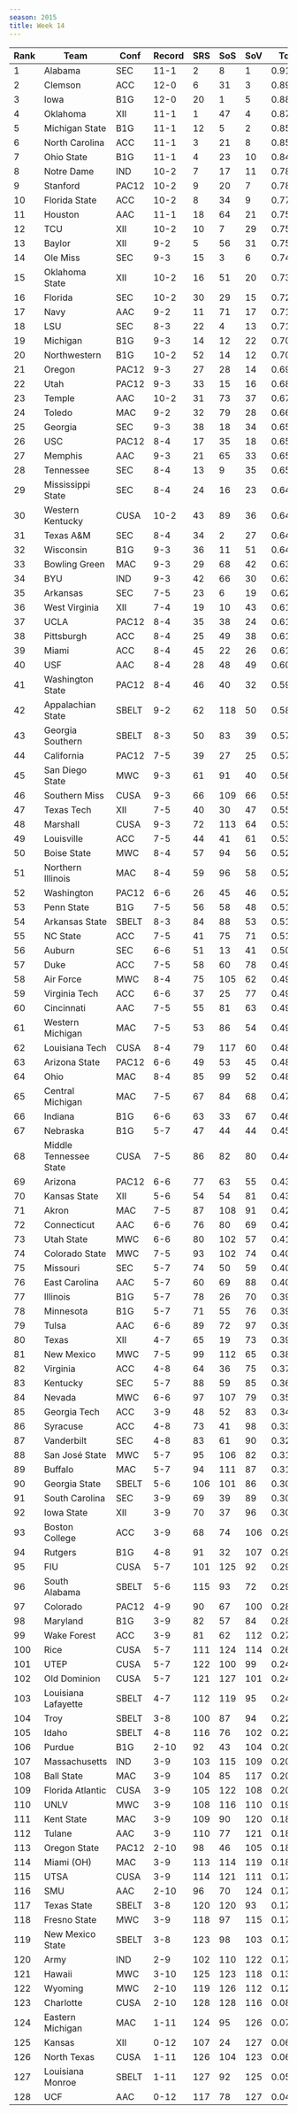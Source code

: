```yaml
---
season: 2015
title: Week 14
---
```

<table class="display"><thead><tr><th>Rank</th><th>Team</th><th>Conf</th><th>Record</th><th>SRS</th><th>SoS</th><th>SoV</th><th>Total</th></tr></thead><tbody>
<tr><td>1</td><td>Alabama</td><td>SEC</td><td>11-1</td><td>2</td><td>8</td><td>1</td><td>0.91140</td></tr>
<tr><td>2</td><td>Clemson</td><td>ACC</td><td>12-0</td><td>6</td><td>31</td><td>3</td><td>0.89656</td></tr>
<tr><td>3</td><td>Iowa</td><td>B1G</td><td>12-0</td><td>20</td><td>1</td><td>5</td><td>0.88871</td></tr>
<tr><td>4</td><td>Oklahoma</td><td>XII</td><td>11-1</td><td>1</td><td>47</td><td>4</td><td>0.87331</td></tr>
<tr><td>5</td><td>Michigan State</td><td>B1G</td><td>11-1</td><td>12</td><td>5</td><td>2</td><td>0.85626</td></tr>
<tr><td>6</td><td>North Carolina</td><td>ACC</td><td>11-1</td><td>3</td><td>21</td><td>8</td><td>0.85366</td></tr>
<tr><td>7</td><td>Ohio State</td><td>B1G</td><td>11-1</td><td>4</td><td>23</td><td>10</td><td>0.84105</td></tr>
<tr><td>8</td><td>Notre Dame</td><td>IND</td><td>10-2</td><td>7</td><td>17</td><td>11</td><td>0.78991</td></tr>
<tr><td>9</td><td>Stanford</td><td>PAC12</td><td>10-2</td><td>9</td><td>20</td><td>7</td><td>0.78408</td></tr>
<tr><td>10</td><td>Florida State</td><td>ACC</td><td>10-2</td><td>8</td><td>34</td><td>9</td><td>0.77596</td></tr>
<tr><td>11</td><td>Houston</td><td>AAC</td><td>11-1</td><td>18</td><td>64</td><td>21</td><td>0.75542</td></tr>
<tr><td>12</td><td>TCU</td><td>XII</td><td>10-2</td><td>10</td><td>7</td><td>29</td><td>0.75405</td></tr>
<tr><td>13</td><td>Baylor</td><td>XII</td><td>9-2</td><td>5</td><td>56</td><td>31</td><td>0.75036</td></tr>
<tr><td>14</td><td>Ole Miss</td><td>SEC</td><td>9-3</td><td>15</td><td>3</td><td>6</td><td>0.74738</td></tr>
<tr><td>15</td><td>Oklahoma State</td><td>XII</td><td>10-2</td><td>16</td><td>51</td><td>20</td><td>0.73220</td></tr>
<tr><td>16</td><td>Florida</td><td>SEC</td><td>10-2</td><td>30</td><td>29</td><td>15</td><td>0.72775</td></tr>
<tr><td>17</td><td>Navy</td><td>AAC</td><td>9-2</td><td>11</td><td>71</td><td>17</td><td>0.71467</td></tr>
<tr><td>18</td><td>LSU</td><td>SEC</td><td>8-3</td><td>22</td><td>4</td><td>13</td><td>0.71094</td></tr>
<tr><td>19</td><td>Michigan</td><td>B1G</td><td>9-3</td><td>14</td><td>12</td><td>22</td><td>0.70920</td></tr>
<tr><td>20</td><td>Northwestern</td><td>B1G</td><td>10-2</td><td>52</td><td>14</td><td>12</td><td>0.70888</td></tr>
<tr><td>21</td><td>Oregon</td><td>PAC12</td><td>9-3</td><td>27</td><td>28</td><td>14</td><td>0.69564</td></tr>
<tr><td>22</td><td>Utah</td><td>PAC12</td><td>9-3</td><td>33</td><td>15</td><td>16</td><td>0.68998</td></tr>
<tr><td>23</td><td>Temple</td><td>AAC</td><td>10-2</td><td>31</td><td>73</td><td>37</td><td>0.67291</td></tr>
<tr><td>24</td><td>Toledo</td><td>MAC</td><td>9-2</td><td>32</td><td>79</td><td>28</td><td>0.66327</td></tr>
<tr><td>25</td><td>Georgia</td><td>SEC</td><td>9-3</td><td>38</td><td>18</td><td>34</td><td>0.65644</td></tr>
<tr><td>26</td><td>USC</td><td>PAC12</td><td>8-4</td><td>17</td><td>35</td><td>18</td><td>0.65597</td></tr>
<tr><td>27</td><td>Memphis</td><td>AAC</td><td>9-3</td><td>21</td><td>65</td><td>33</td><td>0.65365</td></tr>
<tr><td>28</td><td>Tennessee</td><td>SEC</td><td>8-4</td><td>13</td><td>9</td><td>35</td><td>0.65158</td></tr>
<tr><td>29</td><td>Mississippi State</td><td>SEC</td><td>8-4</td><td>24</td><td>16</td><td>23</td><td>0.64736</td></tr>
<tr><td>30</td><td>Western Kentucky</td><td>CUSA</td><td>10-2</td><td>43</td><td>89</td><td>36</td><td>0.64305</td></tr>
<tr><td>31</td><td>Texas A&M</td><td>SEC</td><td>8-4</td><td>34</td><td>2</td><td>27</td><td>0.64132</td></tr>
<tr><td>32</td><td>Wisconsin</td><td>B1G</td><td>9-3</td><td>36</td><td>11</td><td>51</td><td>0.64063</td></tr>
<tr><td>33</td><td>Bowling Green</td><td>MAC</td><td>9-3</td><td>29</td><td>68</td><td>42</td><td>0.63401</td></tr>
<tr><td>34</td><td>BYU</td><td>IND</td><td>9-3</td><td>42</td><td>66</td><td>30</td><td>0.63012</td></tr>
<tr><td>35</td><td>Arkansas</td><td>SEC</td><td>7-5</td><td>23</td><td>6</td><td>19</td><td>0.62529</td></tr>
<tr><td>36</td><td>West Virginia</td><td>XII</td><td>7-4</td><td>19</td><td>10</td><td>43</td><td>0.61766</td></tr>
<tr><td>37</td><td>UCLA</td><td>PAC12</td><td>8-4</td><td>35</td><td>38</td><td>24</td><td>0.61548</td></tr>
<tr><td>38</td><td>Pittsburgh</td><td>ACC</td><td>8-4</td><td>25</td><td>49</td><td>38</td><td>0.61372</td></tr>
<tr><td>39</td><td>Miami</td><td>ACC</td><td>8-4</td><td>45</td><td>22</td><td>26</td><td>0.61079</td></tr>
<tr><td>40</td><td>USF</td><td>AAC</td><td>8-4</td><td>28</td><td>48</td><td>49</td><td>0.60034</td></tr>
<tr><td>41</td><td>Washington State</td><td>PAC12</td><td>8-4</td><td>46</td><td>40</td><td>32</td><td>0.59373</td></tr>
<tr><td>42</td><td>Appalachian State</td><td>SBELT</td><td>9-2</td><td>62</td><td>118</td><td>50</td><td>0.58799</td></tr>
<tr><td>43</td><td>Georgia Southern</td><td>SBELT</td><td>8-3</td><td>50</td><td>83</td><td>39</td><td>0.57846</td></tr>
<tr><td>44</td><td>California</td><td>PAC12</td><td>7-5</td><td>39</td><td>27</td><td>25</td><td>0.57586</td></tr>
<tr><td>45</td><td>San Diego State</td><td>MWC</td><td>9-3</td><td>61</td><td>91</td><td>40</td><td>0.56796</td></tr>
<tr><td>46</td><td>Southern Miss</td><td>CUSA</td><td>9-3</td><td>66</td><td>109</td><td>66</td><td>0.55254</td></tr>
<tr><td>47</td><td>Texas Tech</td><td>XII</td><td>7-5</td><td>40</td><td>30</td><td>47</td><td>0.55239</td></tr>
<tr><td>48</td><td>Marshall</td><td>CUSA</td><td>9-3</td><td>72</td><td>113</td><td>64</td><td>0.53934</td></tr>
<tr><td>49</td><td>Louisville</td><td>ACC</td><td>7-5</td><td>44</td><td>41</td><td>61</td><td>0.53493</td></tr>
<tr><td>50</td><td>Boise State</td><td>MWC</td><td>8-4</td><td>57</td><td>94</td><td>56</td><td>0.52850</td></tr>
<tr><td>51</td><td>Northern Illinois</td><td>MAC</td><td>8-4</td><td>59</td><td>96</td><td>58</td><td>0.52626</td></tr>
<tr><td>52</td><td>Washington</td><td>PAC12</td><td>6-6</td><td>26</td><td>45</td><td>46</td><td>0.52344</td></tr>
<tr><td>53</td><td>Penn State</td><td>B1G</td><td>7-5</td><td>56</td><td>58</td><td>48</td><td>0.51896</td></tr>
<tr><td>54</td><td>Arkansas State</td><td>SBELT</td><td>8-3</td><td>84</td><td>88</td><td>53</td><td>0.51890</td></tr>
<tr><td>55</td><td>NC State</td><td>ACC</td><td>7-5</td><td>41</td><td>75</td><td>71</td><td>0.51783</td></tr>
<tr><td>56</td><td>Auburn</td><td>SEC</td><td>6-6</td><td>51</td><td>13</td><td>41</td><td>0.50183</td></tr>
<tr><td>57</td><td>Duke</td><td>ACC</td><td>7-5</td><td>58</td><td>60</td><td>78</td><td>0.49827</td></tr>
<tr><td>58</td><td>Air Force</td><td>MWC</td><td>8-4</td><td>75</td><td>105</td><td>62</td><td>0.49741</td></tr>
<tr><td>59</td><td>Virginia Tech</td><td>ACC</td><td>6-6</td><td>37</td><td>25</td><td>77</td><td>0.49581</td></tr>
<tr><td>60</td><td>Cincinnati</td><td>AAC</td><td>7-5</td><td>55</td><td>81</td><td>63</td><td>0.49546</td></tr>
<tr><td>61</td><td>Western Michigan</td><td>MAC</td><td>7-5</td><td>53</td><td>86</td><td>54</td><td>0.49528</td></tr>
<tr><td>62</td><td>Louisiana Tech</td><td>CUSA</td><td>8-4</td><td>79</td><td>117</td><td>60</td><td>0.48929</td></tr>
<tr><td>63</td><td>Arizona State</td><td>PAC12</td><td>6-6</td><td>49</td><td>53</td><td>45</td><td>0.48705</td></tr>
<tr><td>64</td><td>Ohio</td><td>MAC</td><td>8-4</td><td>85</td><td>99</td><td>52</td><td>0.48423</td></tr>
<tr><td>65</td><td>Central Michigan</td><td>MAC</td><td>7-5</td><td>67</td><td>84</td><td>68</td><td>0.47549</td></tr>
<tr><td>66</td><td>Indiana</td><td>B1G</td><td>6-6</td><td>63</td><td>33</td><td>67</td><td>0.46067</td></tr>
<tr><td>67</td><td>Nebraska</td><td>B1G</td><td>5-7</td><td>47</td><td>44</td><td>44</td><td>0.45204</td></tr>
<tr><td>68</td><td>Middle Tennessee State</td><td>CUSA</td><td>7-5</td><td>86</td><td>82</td><td>80</td><td>0.44290</td></tr>
<tr><td>69</td><td>Arizona</td><td>PAC12</td><td>6-6</td><td>77</td><td>63</td><td>55</td><td>0.43652</td></tr>
<tr><td>70</td><td>Kansas State</td><td>XII</td><td>5-6</td><td>54</td><td>54</td><td>81</td><td>0.43642</td></tr>
<tr><td>71</td><td>Akron</td><td>MAC</td><td>7-5</td><td>87</td><td>108</td><td>91</td><td>0.42937</td></tr>
<tr><td>72</td><td>Connecticut</td><td>AAC</td><td>6-6</td><td>76</td><td>80</td><td>69</td><td>0.42203</td></tr>
<tr><td>73</td><td>Utah State</td><td>MWC</td><td>6-6</td><td>80</td><td>102</td><td>57</td><td>0.41066</td></tr>
<tr><td>74</td><td>Colorado State</td><td>MWC</td><td>7-5</td><td>93</td><td>102</td><td>74</td><td>0.40557</td></tr>
<tr><td>75</td><td>Missouri</td><td>SEC</td><td>5-7</td><td>74</td><td>50</td><td>59</td><td>0.40287</td></tr>
<tr><td>76</td><td>East Carolina</td><td>AAC</td><td>5-7</td><td>60</td><td>69</td><td>88</td><td>0.40191</td></tr>
<tr><td>77</td><td>Illinois</td><td>B1G</td><td>5-7</td><td>78</td><td>26</td><td>70</td><td>0.39940</td></tr>
<tr><td>78</td><td>Minnesota</td><td>B1G</td><td>5-7</td><td>71</td><td>55</td><td>76</td><td>0.39677</td></tr>
<tr><td>79</td><td>Tulsa</td><td>AAC</td><td>6-6</td><td>89</td><td>72</td><td>97</td><td>0.39176</td></tr>
<tr><td>80</td><td>Texas</td><td>XII</td><td>4-7</td><td>65</td><td>19</td><td>73</td><td>0.39060</td></tr>
<tr><td>81</td><td>New Mexico</td><td>MWC</td><td>7-5</td><td>99</td><td>112</td><td>65</td><td>0.38820</td></tr>
<tr><td>82</td><td>Virginia</td><td>ACC</td><td>4-8</td><td>64</td><td>36</td><td>75</td><td>0.37134</td></tr>
<tr><td>83</td><td>Kentucky</td><td>SEC</td><td>5-7</td><td>88</td><td>59</td><td>85</td><td>0.36340</td></tr>
<tr><td>84</td><td>Nevada</td><td>MWC</td><td>6-6</td><td>97</td><td>107</td><td>79</td><td>0.35025</td></tr>
<tr><td>85</td><td>Georgia Tech</td><td>ACC</td><td>3-9</td><td>48</td><td>52</td><td>83</td><td>0.34018</td></tr>
<tr><td>86</td><td>Syracuse</td><td>ACC</td><td>4-8</td><td>73</td><td>41</td><td>98</td><td>0.33840</td></tr>
<tr><td>87</td><td>Vanderbilt</td><td>SEC</td><td>4-8</td><td>83</td><td>61</td><td>90</td><td>0.32348</td></tr>
<tr><td>88</td><td>San José State</td><td>MWC</td><td>5-7</td><td>95</td><td>106</td><td>82</td><td>0.31802</td></tr>
<tr><td>89</td><td>Buffalo</td><td>MAC</td><td>5-7</td><td>94</td><td>111</td><td>87</td><td>0.31594</td></tr>
<tr><td>90</td><td>Georgia State</td><td>SBELT</td><td>5-6</td><td>106</td><td>101</td><td>86</td><td>0.30936</td></tr>
<tr><td>91</td><td>South Carolina</td><td>SEC</td><td>3-9</td><td>69</td><td>39</td><td>89</td><td>0.30765</td></tr>
<tr><td>92</td><td>Iowa State</td><td>XII</td><td>3-9</td><td>70</td><td>37</td><td>96</td><td>0.30029</td></tr>
<tr><td>93</td><td>Boston College</td><td>ACC</td><td>3-9</td><td>68</td><td>74</td><td>106</td><td>0.29467</td></tr>
<tr><td>94</td><td>Rutgers</td><td>B1G</td><td>4-8</td><td>91</td><td>32</td><td>107</td><td>0.29297</td></tr>
<tr><td>95</td><td>FIU</td><td>CUSA</td><td>5-7</td><td>101</td><td>125</td><td>92</td><td>0.29194</td></tr>
<tr><td>96</td><td>South Alabama</td><td>SBELT</td><td>5-6</td><td>115</td><td>93</td><td>72</td><td>0.29136</td></tr>
<tr><td>97</td><td>Colorado</td><td>PAC12</td><td>4-9</td><td>90</td><td>67</td><td>100</td><td>0.28969</td></tr>
<tr><td>98</td><td>Maryland</td><td>B1G</td><td>3-9</td><td>82</td><td>57</td><td>84</td><td>0.28826</td></tr>
<tr><td>99</td><td>Wake Forest</td><td>ACC</td><td>3-9</td><td>81</td><td>62</td><td>112</td><td>0.27224</td></tr>
<tr><td>100</td><td>Rice</td><td>CUSA</td><td>5-7</td><td>111</td><td>124</td><td>114</td><td>0.26594</td></tr>
<tr><td>101</td><td>UTEP</td><td>CUSA</td><td>5-7</td><td>122</td><td>100</td><td>99</td><td>0.24606</td></tr>
<tr><td>102</td><td>Old Dominion</td><td>CUSA</td><td>5-7</td><td>121</td><td>127</td><td>101</td><td>0.24271</td></tr>
<tr><td>103</td><td>Louisiana Lafayette</td><td>SBELT</td><td>4-7</td><td>112</td><td>119</td><td>95</td><td>0.24097</td></tr>
<tr><td>104</td><td>Troy</td><td>SBELT</td><td>3-8</td><td>100</td><td>87</td><td>94</td><td>0.22973</td></tr>
<tr><td>105</td><td>Idaho</td><td>SBELT</td><td>4-8</td><td>116</td><td>76</td><td>102</td><td>0.22401</td></tr>
<tr><td>106</td><td>Purdue</td><td>B1G</td><td>2-10</td><td>92</td><td>43</td><td>104</td><td>0.20625</td></tr>
<tr><td>107</td><td>Massachusetts</td><td>IND</td><td>3-9</td><td>103</td><td>115</td><td>109</td><td>0.20457</td></tr>
<tr><td>108</td><td>Ball State</td><td>MAC</td><td>3-9</td><td>104</td><td>85</td><td>117</td><td>0.20426</td></tr>
<tr><td>109</td><td>Florida Atlantic</td><td>CUSA</td><td>3-9</td><td>105</td><td>122</td><td>108</td><td>0.20178</td></tr>
<tr><td>110</td><td>UNLV</td><td>MWC</td><td>3-9</td><td>108</td><td>116</td><td>110</td><td>0.19080</td></tr>
<tr><td>111</td><td>Kent State</td><td>MAC</td><td>3-9</td><td>109</td><td>90</td><td>120</td><td>0.18753</td></tr>
<tr><td>112</td><td>Tulane</td><td>AAC</td><td>3-9</td><td>110</td><td>77</td><td>121</td><td>0.18531</td></tr>
<tr><td>113</td><td>Oregon State</td><td>PAC12</td><td>2-10</td><td>98</td><td>46</td><td>105</td><td>0.18436</td></tr>
<tr><td>114</td><td>Miami (OH)</td><td>MAC</td><td>3-9</td><td>113</td><td>114</td><td>119</td><td>0.18032</td></tr>
<tr><td>115</td><td>UTSA</td><td>CUSA</td><td>3-9</td><td>114</td><td>121</td><td>111</td><td>0.17900</td></tr>
<tr><td>116</td><td>SMU</td><td>AAC</td><td>2-10</td><td>96</td><td>70</td><td>124</td><td>0.17766</td></tr>
<tr><td>117</td><td>Texas State</td><td>SBELT</td><td>3-8</td><td>120</td><td>120</td><td>93</td><td>0.17574</td></tr>
<tr><td>118</td><td>Fresno State</td><td>MWC</td><td>3-9</td><td>118</td><td>97</td><td>115</td><td>0.17314</td></tr>
<tr><td>119</td><td>New Mexico State</td><td>SBELT</td><td>3-8</td><td>123</td><td>98</td><td>103</td><td>0.17284</td></tr>
<tr><td>120</td><td>Army</td><td>IND</td><td>2-9</td><td>102</td><td>110</td><td>122</td><td>0.17230</td></tr>
<tr><td>121</td><td>Hawaii</td><td>MWC</td><td>3-10</td><td>125</td><td>123</td><td>118</td><td>0.13992</td></tr>
<tr><td>122</td><td>Wyoming</td><td>MWC</td><td>2-10</td><td>119</td><td>126</td><td>112</td><td>0.12183</td></tr>
<tr><td>123</td><td>Charlotte</td><td>CUSA</td><td>2-10</td><td>128</td><td>128</td><td>116</td><td>0.08333</td></tr>
<tr><td>124</td><td>Eastern Michigan</td><td>MAC</td><td>1-11</td><td>124</td><td>95</td><td>126</td><td>0.07093</td></tr>
<tr><td>125</td><td>Kansas</td><td>XII</td><td>0-12</td><td>107</td><td>24</td><td>127</td><td>0.06704</td></tr>
<tr><td>126</td><td>North Texas</td><td>CUSA</td><td>1-11</td><td>126</td><td>104</td><td>123</td><td>0.06032</td></tr>
<tr><td>127</td><td>Louisiana Monroe</td><td>SBELT</td><td>1-11</td><td>127</td><td>92</td><td>125</td><td>0.05341</td></tr>
<tr><td>128</td><td>UCF</td><td>AAC</td><td>0-12</td><td>117</td><td>78</td><td>127</td><td>0.04437</td></tr>
</tbody></table>
